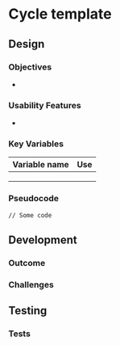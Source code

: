 # Cycle template

## Design

### Objectives



*

### Usability Features

*

### Key Variables

| Variable name | Use |
| ------------- | --- |
|               |     |
|               |     |
|               |     |

### Pseudocode

```
// Some code
```

## Development

### Outcome



### Challenges



## Testing

### Tests

